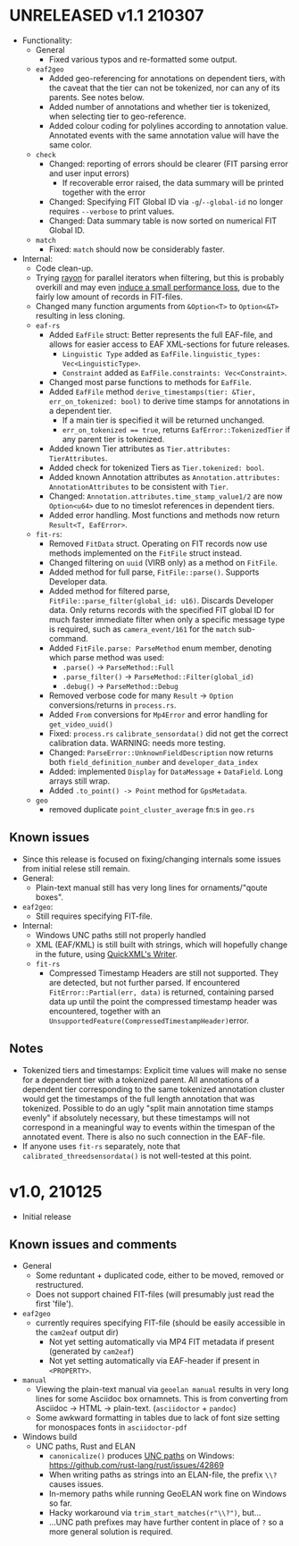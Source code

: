 # UNRELEASED v1.1 210307
- Functionality:
    - General
        - Fixed various typos and re-formatted some output.
    - `eaf2geo`
        - Added geo-referencing for annotations on dependent tiers, with the caveat that the tier can not be tokenized, nor can any of its parents. See notes below.
        - Added number of annotations and whether tier is tokenized, when selecting tier to geo-reference.
        - Added colour coding for polylines according to annotation value. Annotated events with the same annotation value will have the same color.
    - `check`
        - Changed: reporting of errors should be clearer (FIT parsing error and user input errors)
            - If recoverable error raised, the data summary will be printed together with the error
        - Changed: Specifying FIT Global ID via `-g`/`--global-id` no longer requires `--verbose` to print values.
        - Changed: Data summary table is now sorted on numerical FIT Global ID.
    - `match`
        - Fixed: `match` should now be considerably faster.
- Internal:
    - Code clean-up.
    - Trying [rayon](https://github.com/rayon-rs/rayon) for parallel iterators when filtering, but this is probably overkill and may even [induce a small performance loss](https://github.com/rayon-rs/rayon/issues/648), due to the fairly low amount of records in FIT-files.
    - Changed many function arguments from `&Option<T>` to `Option<&T>` resulting in less cloning.
    - `eaf-rs`
        - Added `EafFile` struct: Better represents the full EAF-file, and allows for easier access to EAF XML-sections for future releases.
            - `Linguistic Type` added as `EafFile.linguistic_types: Vec<LinguisticType>`.
            - `Constraint` added as `EafFile.constraints: Vec<Constraint>`.
        - Changed most parse functions to methods for `EafFile`.
        - Added `EafFile` method `derive_timestamps(tier: &Tier, err_on_tokenized: bool)` to derive time stamps for annotations in a dependent tier.
            - If a main tier is specified it will be returned unchanged.
            - `err_on_tokenized == true`, returns `EafError::TokenizedTier` if any parent tier is tokenized.
        - Added known Tier attributes as `Tier.attributes: TierAttributes`.
        - Added check for tokenized Tiers as `Tier.tokenized: bool`.
        - Added known Annotation attributes as `Annotation.attributes: AnnotationAttributes` to be consistent with `Tier`.
        - Changed: `Annotation.attributes.time_stamp_value1/2` are now `Option<u64>` due to no timeslot references in dependent tiers.
        - Added error handling. Most functions and methods now return `Result<T, EafError>`.
    - `fit-rs`:
        - Removed `FitData` struct. Operating on FIT records now use methods implemented on the `FitFile` struct instead.
        - Changed filtering on `uuid` (VIRB only) as a method on `FitFile`.
        - Added method for full parse, `FitFile::parse()`. Supports Developer data.
        - Added method for filtered parse, `FitFile::parse_filter(global_id: u16)`. Discards Developer data. Only returns records with the specified FIT global ID for much faster immediate filter when only a specific message type is required, such as `camera_event/161` for the `match` sub-command.
        - Added `FitFile.parse: ParseMethod` enum member, denoting which parse method was used:
            - `.parse()` -> `ParseMethod::Full`
            - `.parse_filter()` -> `ParseMethod::Filter(global_id)`
            - `.debug()` -> `ParseMethod::Debug`
        - Removed verbose code for many `Result` -> `Option` conversions/returns in `process.rs`.
        - Added `From` conversions for `Mp4Error` and error handling for `get_video_uuid()`
        - Fixed: `process.rs` `calibrate_sensordata()` did not get the correct calibration data. WARNING: needs more testing.
        - Changed: `ParseError::UnknownFieldDescription` now returns both `field_definition_number` and `developer_data_index`
        - Added: implemented `Display` for `DataMessage` + `DataField`. Long arrays still wrap.
        - Added `.to_point() -> Point` method for `GpsMetadata`.
    - `geo`
        - removed duplicate `point_cluster_average` fn:s in `geo.rs`
## Known issues
- Since this release is focused on fixing/changing internals some issues from initial relese still remain.
- General:
    - Plain-text manual still has very long lines for ornaments/"qoute boxes".
- `eaf2geo`:
    - Still requires specifying FIT-file.
- Internal:
    - Windows UNC paths still not properly handled
    - XML (EAF/KML) is still built with strings, which will hopefully change in the future, using [QuickXML's Writer](https://docs.rs/quick-xml/0.22.0/quick_xml/#writer).
    - `fit-rs`
        - Compressed Timestamp Headers are still not supported. They are detected, but not further parsed. If encountered `FitError::Partial(err, data)` is returned, containing parsed data up until the point the compressed timestamp header was encountered, together with an `UnsupportedFeature(CompressedTimestampHeader)`error.
## Notes
- Tokenized tiers and timestamps: Explicit time values will make no sense for a dependent tier with a tokenized parent. All annotations of a dependent tier corresponding to the same tokenized annotation cluster would get the timestamps of the full length annotation that was tokenized. Possible to do an ugly "split main annotation time stamps evenly" if absolutely necessary, but these timestamps will not correspond in a meaningful way to events within the timespan of the annotated event. There is also no such connection in the EAF-file.
- If anyone uses `fit-rs` separately, note that `calibrated_threedsensordata()` is not well-tested at this point.
# v1.0, 210125
- Initial release
## Known issues and comments
- General
    - Some reduntant + duplicated code, either to be moved, removed or restructured.
    - Does not support chained FIT-files (will presumably just read the first 'file').
- `eaf2geo`
    - currently requires specifying FIT-file (should be easily accessible in the `cam2eaf` output dir)
        - Not yet setting automatically via MP4 FIT metadata if present (generated by `cam2eaf`)
        - Not yet setting automatically via EAF-header if present in `<PROPERTY>`.
- `manual`
    - Viewing the plain-text manual via `geoelan manual` results in very long lines for some Asciidoc box ornamnets. This is from converting from Asciidoc -> HTML -> plain-text. (`asciidoctor` + `pandoc`)
    - Some awkward formatting in tables due to lack of font size setting for monospaces fonts in `asciidoctor-pdf`
- Windows build
    - UNC paths, Rust and ELAN
        - `canonicalize()` produces [UNC paths](https://docs.microsoft.com/en-us/openspecs/windows_protocols/ms-dfsc/149a3039-98ce-491a-9268-2f5ddef08192) on Windows: <https://github.com/rust-lang/rust/issues/42869>
        - When writing paths as strings into an ELAN-file, the prefix `\\?` causes issues.
        - In-memory paths while running GeoELAN work fine on Windows so far.
        - Hacky workaround via `trim_start_matches(r"\\?")`, but...
        - ...UNC path prefixes may have further content in place of `?` so a more general solution is required.
